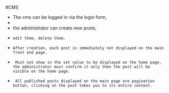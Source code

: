 #CMS
- The cms can be logged in via the login form,
- 
-    the administrator can create new posts,
-     edit them, delete them.  
-     After creation, each post is immediately not displayed on the main front end page.
-      Must not show in the set value to be displayed on the home page, the administrator must confirm it only then the post will be visible on the home page.
-      All published posts displayed on the main page are pagination button, clicking on the post takes you to its entire content.
